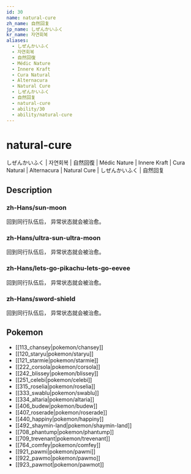 ```yaml
---
id: 30
name: natural-cure
zh_name: 自然回复
jp_name: しぜんかいふく
kr_name: 자연회복
aliases:
  - しぜんかいふく
  - 자연회복
  - 自然回復
  - Médic Nature
  - Innere Kraft
  - Cura Natural
  - Alternacura
  - Natural Cure
  - しぜんかいふく
  - 自然回复
  - natural-cure
  - ability/30
  - ability/natural-cure
---
```

# natural-cure

しぜんかいふく | 자연회복 | 自然回復 | Médic Nature | Innere Kraft | Cura Natural | Alternacura | Natural Cure | しぜんかいふく | 自然回复

## Description

### zh-Hans/sun-moon

回到同行队伍后，
异常状态就会被治愈。

### zh-Hans/ultra-sun-ultra-moon

回到同行队伍后，
异常状态就会被治愈。

### zh-Hans/lets-go-pikachu-lets-go-eevee

回到同行队伍后，
异常状态就会被治愈。

### zh-Hans/sword-shield

回到同行队伍后，
异常状态就会被治愈。

## Pokemon

- [[113_chansey|pokemon/chansey]]
- [[120_staryu|pokemon/staryu]]
- [[121_starmie|pokemon/starmie]]
- [[222_corsola|pokemon/corsola]]
- [[242_blissey|pokemon/blissey]]
- [[251_celebi|pokemon/celebi]]
- [[315_roselia|pokemon/roselia]]
- [[333_swablu|pokemon/swablu]]
- [[334_altaria|pokemon/altaria]]
- [[406_budew|pokemon/budew]]
- [[407_roserade|pokemon/roserade]]
- [[440_happiny|pokemon/happiny]]
- [[492_shaymin-land|pokemon/shaymin-land]]
- [[708_phantump|pokemon/phantump]]
- [[709_trevenant|pokemon/trevenant]]
- [[764_comfey|pokemon/comfey]]
- [[921_pawmi|pokemon/pawmi]]
- [[922_pawmo|pokemon/pawmo]]
- [[923_pawmot|pokemon/pawmot]]

